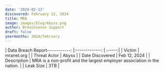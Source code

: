 ```yaml
---
date: '2024-02-12'
discovered: February 12, 2024
title: MRA
image: images/blog/Abyss.png
author: Breachsense Support
draft: false
yearmonths: 2024/february
---
```


| Data Breach Report------------:     |:-------------:    | :-----:|
| Victim      | mranet.org      | 
| Threat Actor      | Abyss      | 
| Date Discovered      | Feb 12, 2024      | 
| Description      | MRA is a non-profit and the largest employer association in the nation.      | 
| Leak Size      | 3TB      | 

